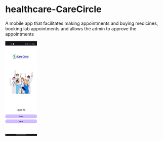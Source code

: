 # healthcare-CareCircle
A mobile app that facilitates making appointments and buying medicines, booking lab appointments and allows the admin to approve the appointments

<img src="WhatsApp Image 2024-05-04 at 13.45.09_7478c079-1.jpg" alt="Description of the image" width="100" height="300">
